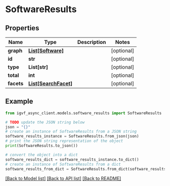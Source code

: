 # SoftwareResults


## Properties

Name | Type | Description | Notes
------------ | ------------- | ------------- | -------------
**graph** | [**List[Software]**](Software.md) |  | [optional] 
**id** | **str** |  | [optional] 
**type** | **List[str]** |  | [optional] 
**total** | **int** |  | [optional] 
**facets** | [**List[SearchFacet]**](SearchFacet.md) |  | [optional] 

## Example

```python
from igvf_async_client.models.software_results import SoftwareResults

# TODO update the JSON string below
json = "{}"
# create an instance of SoftwareResults from a JSON string
software_results_instance = SoftwareResults.from_json(json)
# print the JSON string representation of the object
print(SoftwareResults.to_json())

# convert the object into a dict
software_results_dict = software_results_instance.to_dict()
# create an instance of SoftwareResults from a dict
software_results_from_dict = SoftwareResults.from_dict(software_results_dict)
```
[[Back to Model list]](../README.md#documentation-for-models) [[Back to API list]](../README.md#documentation-for-api-endpoints) [[Back to README]](../README.md)


